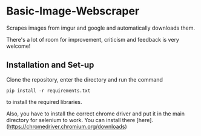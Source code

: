 # Basic-Image-Webscraper
Scrapes images from imgur and google and automatically downloads them.

There's a lot of room for improvement, criticism and feedback is very welcome!

## Installation and Set-up
Clone the repository, enter the directory and run the command
```
pip install -r requirements.txt
```
to install the required libraries.

Also, you have to install the correct chrome driver and put it in the main directory for selenium to work. You can install there [here]. (https://chromedriver.chromium.org/downloads)
